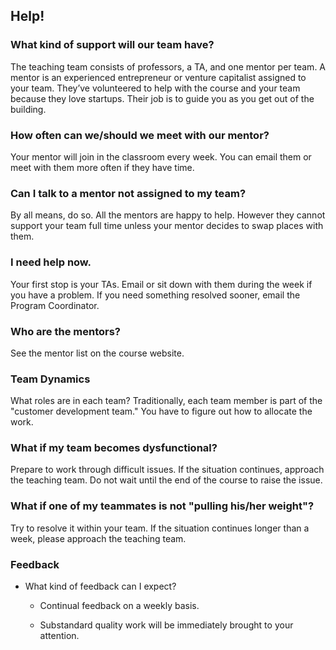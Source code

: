 ## Help!

### What kind of support will our team have?

The teaching team consists of professors, a TA, and one mentor per team. A mentor is an experienced entrepreneur or venture capitalist assigned to your team. They’ve volunteered to help with the course and your team because they love startups. Their job is to guide you as you get out of the building.

### How often can we/should we meet with our mentor?

Your mentor will join in the classroom every week. You can email them or meet with them more often if they have time.

### Can I talk to a mentor not assigned to my team?

 By all means, do so. All the mentors are happy to help. However they cannot support your team full time unless your mentor decides to swap places with them.

### I need help now.

Your first stop is your TAs. Email or sit down with them during the week if you have a problem. If you need something resolved sooner, email the Program Coordinator.

### Who are the mentors?

See the mentor list on the course website.

### Team Dynamics

What roles are in each team? Traditionally, each team member is part of the "customer development team." You have to figure out how to allocate the work.

### What if my team becomes dysfunctional?

Prepare to work through difficult issues. If the situation continues, approach the teaching team. Do not wait until the end of the course to raise the issue.

### What if one of my teammates is not "pulling his/her weight"?

Try to resolve it within your team. If the situation continues longer than a week, please approach the teaching team. 

### Feedback

* What kind of feedback can I expect?

  * Continual feedback on a weekly basis. 

  * Substandard quality work will be immediately brought to your attention.
